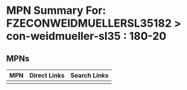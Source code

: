 



# MPN Summary For: FZECONWEIDMUELLERSL35182 > con-weidmueller-sl35 : 180-20

## MPNs
  

|MPN|Direct Links|Search Links|
| :--- | :--- | :--- |
||||
